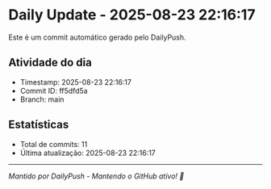 # Daily Update - 2025-08-23 22:16:17

Este é um commit automático gerado pelo DailyPush.

## Atividade do dia
- Timestamp: 2025-08-23 22:16:17
- Commit ID: ff5dfd5a
- Branch: main

## Estatísticas
- Total de commits: 11
- Última atualização: 2025-08-23 22:16:17

---
*Mantido por DailyPush - Mantendo o GitHub ativo! 🚀*
